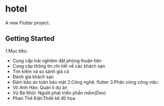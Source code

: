 # hotel

A new Flutter project.

## Getting Started
1.Mục tiêu: 
+ Cung cấp trải nghiệm đặt phòng thuận tiện
+ Cung cấp thông tin chi tiết về các khách sạn
+ Tìm kiếm và so sánh giá cả
+ Đánh giá khách sạn
+ Đảm bảo an toàn bảo mật
2.Công nghệ: flutter
3.Phân công công việc:
+ Võ Anh Hào: Quản lí dự án
+ Vũ Bá Khôi: Người phát triển phần mềm(Dev)
+ Phan Thế Kiệt:Thiết kế đồ họa
